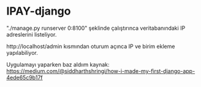 # IPAY-django
"./manage.py runserver 0:8100" şeklinde çalıştırınca veritabanındaki IP adreslerini listeliyor.

http://localhost/admin kısmından oturum açınca IP ve birim ekleme yapılabiliyor.

Uygulamayı yaparken baz aldıım kaynak: https://medium.com/@siddharthshringi/how-i-made-my-first-django-app-4ede65c9b17f
